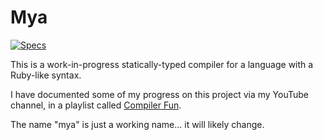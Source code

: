# Mya

[![Specs](https://github.com/seven1m/mya/actions/workflows/specs.yml/badge.svg)](https://github.com/seven1m/mya/actions/workflows/specs.yml)

This is a work-in-progress statically-typed compiler for a language with a Ruby-like syntax.

I have documented some of my progress on this project via my YouTube channel, in a playlist
called [Compiler Fun](https://www.youtube.com/watch?v=LTMsH69_lmE&list=PLWUx_XkUoGToXnl24MJFaY95f4YHv5g4B).

The name "mya" is just a working name... it will likely change.

